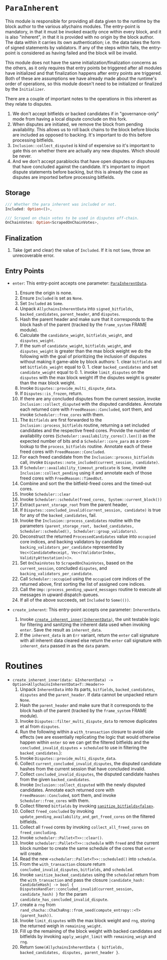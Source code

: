 # `ParaInherent`

This module is responsible for providing all data given to the runtime by the block author to the various allychains modules. The entry-point is mandatory, in that it must be invoked exactly once within every block, and it is also "inherent", in that it is provided with no origin by the block author. The data within it carries its own authentication; i.e. the data takes the form of signed statements by validators. If any of the steps within fails, the entry-point is considered as having failed and the block will be invalid.

This module does not have the same initialization/finalization concerns as the others, as it only requires that entry points be triggered after all modules have initialized and that finalization happens after entry points are triggered. Both of these are assumptions we have already made about the runtime's order of operations, so this module doesn't need to be initialized or finalized by the `Initializer`.

There are a couple of important notes to the operations in this inherent as they relate to disputes.

1. We don't accept bitfields or backed candidates if in "governance-only" mode from having a local dispute conclude on this fork.
1. When disputes are initiated, we remove the block from pending availability. This allows us to roll back chains to the block before blocks are included as opposed to backing. It's important to do this before processing bitfields.
1. `Inclusion::collect_disputed` is kind of expensive so it's important to gate this on whether there are actually any new disputes. Which should be never.
1. And we don't accept parablocks that have open disputes or disputes that have concluded against the candidate. It's important to import dispute statements before backing, but this is already the case as disputes are imported before processing bitfields.

## Storage

```rust
/// Whether the para inherent was included or not.
Included: Option<()>,
```

```rust
/// Scraped on chain votes to be used in disputes off-chain.
OnChainVotes: Option<ScrapedOnChainVotes>,
```

## Finalization

1. Take (get and clear) the value of `Included`. If it is not `Some`, throw an unrecoverable error.

## Entry Points

* `enter`: This entry-point accepts one parameter: [`ParaInherentData`](../types/runtime.md#ParaInherentData).
    1. Ensure the origin is none.
    1. Ensure `Included` is set as `None`.
    1. Set `Included` as `Some`.
    1. Unpack `AllychainsInherentData` into `signed_bitfields`, `backed_candidates`, `parent_header`, and `disputes`.
    1. Hash the parent header and make sure that it corresponds to the block hash of the parent (tracked by the `frame_system` FRAME module).
    1. Calculate the `candidate_weight`, `bitfields_weight`, and `disputes_weight`.
    1. If the sum of `candidate_weight`, `bitfields_weight`, and `disputes_weight` is greater than the max block weight we do the following with the goal of prioritizing the inclusion of disputes without making it game-able by block authors:
      1. clear `bitfields` and set `bitfields_weight` equal to 0.
      1. clear `backed_candidates` and set `candidate_weight` equal to 0.
      1. invoke `limit_disputes` on the `disputes` with the max block weight iff the disputes weight is greater than the max block weight.
    1. Invoke `Disputes::provide_multi_dispute_data`.
    1. If `Disputes::is_frozen`, return.
    1. If there are any concluded disputes from the current session, invoke `Inclusion::collect_disputed` with the disputed candidates. Annotate each returned core with `FreedReason::Concluded`, sort them, and invoke `Scheduler::free_cores` with them.
    1. The `Bitfields` are first forwarded to the `Inclusion::process_bitfields` routine, returning a set included candidates and the respective freed cores. Provide the number of availability cores (`Scheduler::availability_cores().len()`) as the expected number of bits and a `Scheduler::core_para` as a core-lookup to the `process_bitfields` routine. Annotate each of these freed cores with `FreedReason::Concluded`.
    1. For each freed candidate from the `Inclusion::process_bitfields` call, invoke `Disputes::note_included(current_session, candidate)`.
    1. If `Scheduler::availability_timeout_predicate` is `Some`, invoke `Inclusion::collect_pending` using it and annotate each of those freed cores with `FreedReason::TimedOut`.
    1. Combine and sort the the bitfield-freed cores and the timed-out cores.
    1. Invoke `Scheduler::clear`
    1. Invoke `Scheduler::schedule(freed_cores, System::current_block())`
    1. Extract `parent_storage_root` from the parent header,
    1. If `Disputes::concluded_invalid(current_session, candidate)` is true for any of the `backed_candidates`, fail.
    1. Invoke the `Inclusion::process_candidates` routine with the parameters `(parent_storage_root, backed_candidates, Scheduler::scheduled(), Scheduler::group_validators)`.
    1. Deconstruct the returned `ProcessedCandidates` value into `occupied` core indices, and backing validators by candidate `backing_validators_per_candidate` represented by `Vec<(CandidateReceipt, Vec<(ValidatorIndex, ValidityAttestation)>)>`.
    1. Set `OnChainVotes` to `ScrapedOnChainVotes`, based on the `current_session`, concluded `disputes`, and `backing_validators_per_candidate`.
    1. Call `Scheduler::occupied` using the `occupied` core indices of the returned  above, first sorting the list of assigned core indices.
    1. Call the `Ump::process_pending_upward_messages` routine to execute all messages in upward dispatch queues.
    1. If all of the above succeeds, set `Included` to `Some(())`.


* `create_inherent`: This entry-point accepts one parameter: `InherentData`.
  1. Invoke [`create_inherent_inner(InherentData)`](#routines), the unit testable logic for filtering and sanitzing the inherent data used when invoking `enter`. Save the result as `inherent_data`.
  1. If the `inherent_data` is an `Err` variant, return the `enter` call signature with all inherent data cleared else return the `enter` call signature with `inherent_data` passed in as the `data` param.

# Routines

* `create_inherent_inner(data: &InherentData) -> Option<AllychainsInherentData<T::Header>>`
  1. Unpack `InherentData` into its parts, `bitfields`, `backed_candidates`, `disputes` and the `parent_header`. If data cannot be unpacked return `None`.
  1. Hash the `parent_header` and make sure that it corresponds to the block hash of the parent (tracked by the `frame_system` FRAME module).
  1. Invoke `Disputes::filter_multi_dispute_data` to remove duplicates et al from `disputes`.
  1. Run the following within a  `with_transaction` closure to avoid side effects (we are essentially replicating the logic that would otherwise happen within `enter` so we can get the filtered bitfields and the `concluded_invalid_disputes` + `scheduled` to use in filtering the `backed_candidates`.):
    1. Invoke `Disputes::provide_multi_dispute_data`.
    1. Collect `current_concluded_invalid_disputes`, the disputed candidate hashes from the current session that have concluded invalid.
    1. Collect `concluded_invalid_disputes`, the disputed candidate hashes from the given `backed_candidates`.
    1. Invoke `Inclusion::collect_disputed` with the newly disputed candidates. Annotate each returned core with `FreedReason::Concluded`, sort them, and invoke `Scheduler::free_cores` with them.
    1. Collect filtered `bitfields` by invoking [`sanitize_bitfields<false>`](inclusion.md#Routines).
    1. Collect `freed_concluded` by invoking `update_pending_availability_and_get_freed_cores` on the filtered bitfields.
    1. Collect all `freed` cores by invoking `collect_all_freed_cores` on `freed_concluding`.
    1. Invoke `scheduler::Pallet<T>>::clear()`.
    1. Invoke `scheduler::Pallet<T>>::schedule` with `freed` and the current block number to create the same schedule of the cores that `enter` will create.
    1. Read the new `<scheduler::Pallet<T>>::scheduled()` into `schedule`.
    1. From the `with_transaction` closure return `concluded_invalid_disputes`, `bitfields`, and `scheduled`.
  1. Invoke `sanitize_backed_candidates` using the `scheduled` return from the `with_transaction` and pass the closure `|candidate_hash: CandidateHash| -> bool { DisputesHandler::concluded_invalid(current_session, candidate_hash) }` for the param `candidate_has_concluded_invalid_dispute`.
  1. create a `rng` from `rand_chacha::ChaChaRng::from_seed(compute_entropy::<T>(parent_hash))`.
  1. Invoke `limit_disputes` with the max block weight and `rng`, storing the returned weigh in `remaining_weight`.
  1. Fill up the remaining of the block weight with backed candidates and bitfields by invoking `apply_weight_limit` with `remaining_weigh` and `rng`.
  1. Return `Some(AllychainsInherentData { bitfields, backed_candidates, disputes, parent_header }`.
